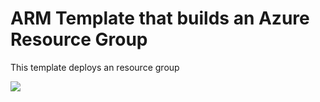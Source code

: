 # ARM Template that builds an Azure Resource Group

This template deploys an resource group

<a href="https://portal.azure.com/#create/Microsoft.Template/uri/https://github.com/oliviomoura/azure/blob/main/create-rg.json" target="_blank">
    <img src="http://azuredeploy.net/deploybutton.png"/>
</a>
